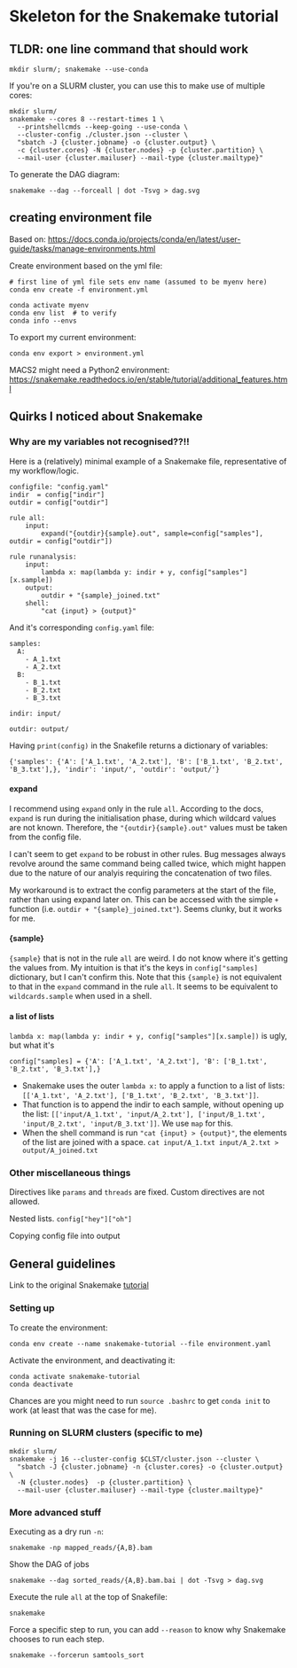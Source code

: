 # Skeleton for the Snakemake tutorial

## TLDR: one line command that should work
```
mkdir slurm/; snakemake --use-conda
```

If you're on a SLURM cluster, you can use this to make use of multiple cores:
```
mkdir slurm/
snakemake --cores 8 --restart-times 1 \
  --printshellcmds --keep-going --use-conda \
  --cluster-config ./cluster.json --cluster \
  "sbatch -J {cluster.jobname} -o {cluster.output} \
  -c {cluster.cores} -N {cluster.nodes} -p {cluster.partition} \
  --mail-user {cluster.mailuser} --mail-type {cluster.mailtype}"
```

To generate the DAG diagram:
```
snakemake --dag --forceall | dot -Tsvg > dag.svg
```

## creating environment file
Based on: https://docs.conda.io/projects/conda/en/latest/user-guide/tasks/manage-environments.html

Create environment based on the yml file:

```
# first line of yml file sets env name (assumed to be myenv here)
conda env create -f environment.yml

conda activate myenv
conda env list  # to verify
conda info --envs
```

To export my current environment:
```
conda env export > environment.yml
```

MACS2 might need a Python2 environment: https://snakemake.readthedocs.io/en/stable/tutorial/additional_features.html

## Quirks I noticed about Snakemake
### Why are my variables not recognised??!!
Here is a (relatively) minimal example of a Snakemake file, representative of my workflow/logic.
```
configfile: "config.yaml"
indir  = config["indir"]
outdir = config["outdir"]

rule all:
	input:
	    expand("{outdir}{sample}.out", sample=config["samples"], outdir = config["outdir"])

rule runanalysis:
	input:
		lambda x: map(lambda y: indir + y, config["samples"][x.sample])
	output:
		outdir + "{sample}_joined.txt"
	shell:
		"cat {input} > {output}"
```

And it's corresponding `config.yaml` file:
```
samples:
  A: 
    - A_1.txt
    - A_2.txt
  B:
    - B_1.txt
    - B_2.txt
    - B_3.txt

indir: input/

outdir: output/
```

Having `print(config)` in the Snakefile returns a dictionary of variables:
```
{'samples': {'A': ['A_1.txt', 'A_2.txt'], 'B': ['B_1.txt', 'B_2.txt', 'B_3.txt'],}, 'indir': 'input/', 'outdir': 'output/'}
```

#### expand
I recommend using `expand` only in the rule `all`. According to the docs, `expand` is run during the initialisation phase, during which wildcard values are not known. Therefore, the `"{outdir}{sample}.out"` values must be taken from the config file.

I can't seem to get `expand` to be robust in other rules. Bug messages always revolve around the same command being called twice, which might happen due to the nature of our analyis requiring the concatenation of two files.  

My workaround is to extract the config parameters at the start of the file, rather than using expand later on. This can be accessed with the simple `+` function (i.e. `outdir + "{sample}_joined.txt"`). Seems clunky, but it works for me.

#### {sample}
`{sample}` that is not in the rule `all` are weird. I do not know where it's getting the values from. My intuition is that it's the keys in `config["samples]` dictionary, but I can't confirm this. Note that this `{sample}` is not equivalent to that in the `expand` command in the rule `all`. It seems to be equivalent to `wildcards.sample` when used in a shell.

#### a list of lists
`lambda x: map(lambda y: indir + y, config["samples"][x.sample])` is ugly, but what it's 

`config["samples] = {'A': ['A_1.txt', 'A_2.txt'], 'B': ['B_1.txt', 'B_2.txt', 'B_3.txt'],}`

* Snakemake uses the outer `lambda x:` to apply a function to a list of lists: `[['A_1.txt', 'A_2.txt'], ['B_1.txt', 'B_2.txt', 'B_3.txt']]`.
* That function is to append the indir to each sample, without opening up the list: `[['input/A_1.txt', 'input/A_2.txt'], ['input/B_1.txt', 'input/B_2.txt', 'input/B_3.txt']]`. We use `map` for this.
* When the shell command is run `"cat {input} > {output}"`, the elements of the list are joined with a space. `cat input/A_1.txt input/A_2.txt > output/A_joined.txt`

### Other miscellaneous things
Directives like `params` and `threads` are fixed. Custom directives are not allowed.

Nested lists. `config["hey"]["oh"]`

Copying config file into output


## General guidelines
Link to the original Snakemake [tutorial](http://snakemake.readthedocs.io/en/latest/tutorial/welcome.html)

### Setting up
To create the environment:
```
conda env create --name snakemake-tutorial --file environment.yaml
```

Activate the environment, and deactivating it:
```
conda activate snakemake-tutorial
conda deactivate
```

Chances are you might need to run `source .bashrc` to get `conda init` to work (at least that was the case for me).

### Running on SLURM clusters (specific to me)
```
mkdir slurm/
snakemake -j 16 --cluster-config $CLST/cluster.json --cluster \
  "sbatch -J {cluster.jobname} -n {cluster.cores} -o {cluster.output} \
  -N {cluster.nodes}  -p {cluster.partition} \
  --mail-user {cluster.mailuser} --mail-type {cluster.mailtype}" 
```

### More advanced stuff
Executing as a dry run `-n`:
```
snakemake -np mapped_reads/{A,B}.bam
```

Show the DAG of jobs
```
snakemake --dag sorted_reads/{A,B}.bam.bai | dot -Tsvg > dag.svg
```

Execute the rule `all` at the top of Snakefile:
```
snakemake
```

Force a specific step to run, you can add ``--reason`` to know why Snakemake chooses to run each step.
```
snakemake --forcerun samtools_sort
```

